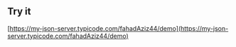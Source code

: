 ## Try it

[https://my-json-server.typicode.com/fahadAziz44/demo](https://my-json-server.typicode.com/fahadAziz44/demo)


